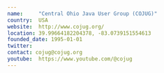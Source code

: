 ```yaml
---
name:     "Central Ohio Java User Group (COJUG)"
country:  USA
website:  http://www.cojug.org/
location: 39.99664182204378, -83.0739151554613
founded_date: 1995-01-01
twitter: 
contact: cojug@cojug.org
youtube:  https://www.youtube.com/@cojug
---
```

